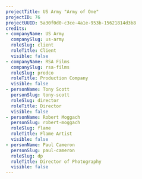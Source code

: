```yaml
---
projectTitle: US Army "Army of One"
projectID: 76
projectUUID: 5a30f0d0-c3ce-4a1e-953b-15621814d3b8
credits:
- companyName: US Army
  companySlug: us-army
  roleSlug: client
  roleTitle: Client
  visible: false
- companyName: RSA Films
  companySlug: rsa-films
  roleSlug: prodco
  roleTitle: Production Company
  visible: false
- personName: Tony Scott
  personSlug: tony-scott
  roleSlug: director
  roleTitle: Director
  visible: false
- personName: Robert Moggach
  personSlug: robert-moggach
  roleSlug: flame
  roleTitle: Flame Artist
  visible: false
- personName: Paul Cameron
  personSlug: paul-cameron
  roleSlug: dp
  roleTitle: Director of Photography
  visible: false
---
```

